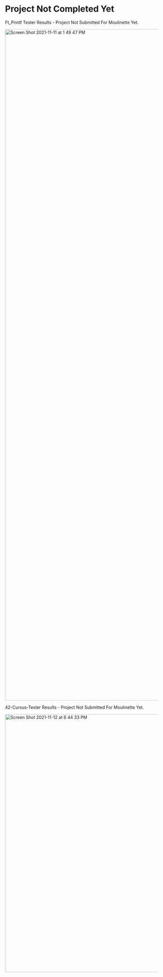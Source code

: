 # Project Not Completed Yet
Ft_Printf Tester Results - Project Not Submitted For Moulinette Yet.

<img width="2214" alt="Screen Shot 2021-11-11 at 1 49 47 PM" src="https://user-images.githubusercontent.com/58959408/141231360-c3a5ac71-53aa-4b30-b200-1ff6e5604239.png"> 

42-Cursus-Tester Results - Project Not Submitted For Moulinette Yet.

<img width="851" alt="Screen Shot 2021-11-12 at 6 44 33 PM" src="https://user-images.githubusercontent.com/58959408/141433493-80f43e3e-d17c-4f38-be9d-6b1e8c8c81c9.png">
